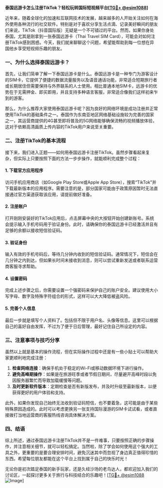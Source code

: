 **泰国远游卡怎么注册TikTok？轻松玩转国际短视频平台[[TG💪+ @esim1088](https://t.me/s/esim1088)]**

近年来，随着全球化的加速和互联网技术的发展，越来越多的人开始关注如何在海外使用各种流行的社交软件。特别是对于喜欢分享生活点滴、记录美好瞬间的朋友们来说，TikTok（抖音国际版）无疑是一个不可错过的平台。然而，如果你身处泰国，尤其是刚拿到一张泰国远游卡（Thai Travel SIM Card），可能会对如何注册TikTok感到困惑。今天，我们就来聊聊这个问题，希望能帮助到每一位想在异国他乡享受短视频乐趣的朋友。

### 一、为什么选择泰国远游卡？

首先，让我们简单了解一下泰国远游卡是什么。泰国远游卡是一种专门为游客设计的SIM卡，它提供了便捷的数据流量服务以及语音通话功能，非常适合短期旅行者或长期居住但需要保持与外界联系的人士使用。相比普通本地SIM卡，远游卡的优势在于无需押金、即买即用，并且支持多种语言客服，非常适合像我们这样初来乍到的游客。

那么，为什么推荐大家使用泰国远游卡呢？因为良好的网络环境是成功注册并正常使用TikTok的基础条件之一。泰国作为东南亚地区网络基础设施较为完善的国家之一，其运营商提供的4G甚至即将普及的5G网络能够确保流畅的视频播放体验，这对于依赖高清画质上传内容的TikTok用户来说至关重要。

### 二、注册TikTok的基本流程

接下来，我们进入正题——如何用泰国远游卡注册TikTok。虽然步骤看起来复杂，但实际上只要按照下面的方法一步步操作，就能顺利完成整个过程：

#### 1. 下载官方应用程序
访问手机应用商店（如Google Play Store或Apple App Store），搜索“TikTok”并下载最新版本的应用程序。需要注意的是，部分国家可能由于政策原因暂时无法直接通过官方渠道获取该应用，请提前做好准备。

#### 2. 注册账户
打开刚刚安装好的TikTok应用后，点击屏幕中央的大按钮开始创建新账号。系统会提示输入手机号码用于验证身份。此时，请确保你的泰国远游卡已经激活并且有足够的余额以接收短信验证码。

#### 3. 验证身份
输入有效的手机号码后，等待几分钟内收到的短信验证码。通常情况下，短信会在几分钟之内到达，但如果长时间未接收到消息，则可以尝试重新发送或者联系运营商客服寻求帮助。

#### 4. 设置密码
完成上述步骤之后，你需要设置一个强密码来保护自己的账户安全。建议使用大小写字母、数字及特殊字符组合的形式，这样可以大大降低被盗风险。

#### 5. 完善个人信息
最后一步就是填写个人资料了。包括但不限于用户名、头像等信息。这里可以根据自己的喜好自由发挥，不过为了便于日后管理，最好记住自己所设定的内容。

### 三、注意事项与技巧分享

虽然以上就是基本的操作流程，但在实际操作过程中还是有一些小贴士可以帮助大家更顺利地完成注册：

1. **检查网络连接**：确保手机处于稳定的Wi-Fi或移动数据环境下进行操作。
2. **避免高峰期操作**：如果是在旅游旺季或者节假日期间，尽量避开高峰时段以免因服务器繁忙而导致加载缓慢等问题。
3. **及时更新软件版本**：定期检查是否有新版发布，并及时升级至最新版本，以便获得更好的用户体验和支持。

此外，如果你发现自己始终无法收到验证码短信，也不要着急，这可能是由于某些特殊原因造成的。此时可以考虑更换另一张支持国际漫游的SIM卡试试看，或者直接拨打当地运营商的客服热线咨询具体解决方案。

### 四、结语

综上所述，通过泰国远游卡注册TikTok并不是一件难事，只要按照正确的步骤操作，并注意相关细节，就可以轻松搞定。当然啦，除了学会如何使用这个强大的工具之外，更重要的是要合理安排时间，避免沉迷其中而忽视了身边真正值得珍惜的东西。希望每位朋友都能在这个平台上找到属于自己的快乐时光！

无论你是初次踏足泰国的新手玩家，还是久经沙场的老鸟达人，都欢迎加入我们的讨论区，一起探讨更多关于旅行与科技结合的乐趣吧！[[TG💪+ @esim1088](https://t.me/s/esim1088) ![Image](https://i.postimg.cc/4NQfJmqS/Snipaste-2025-05-13-00-14-12.png)]